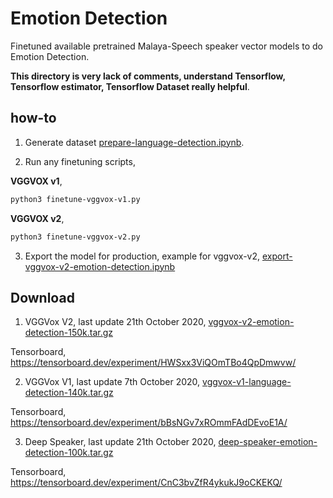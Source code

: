 # Emotion Detection

Finetuned available pretrained Malaya-Speech speaker vector models to do Emotion Detection.

**This directory is very lack of comments, understand Tensorflow, Tensorflow estimator, Tensorflow Dataset really helpful**.

## how-to

1. Generate dataset [prepare-language-detection.ipynb](prepare-language-detection.ipynb).

2. Run any finetuning scripts,

**VGGVOX v1**,

```bash
python3 finetune-vggvox-v1.py
```

**VGGVOX v2**,

```bash
python3 finetune-vggvox-v2.py
```

3. Export the model for production, example for vggvox-v2, [export-vggvox-v2-emotion-detection.ipynb](export-vggvox-v2-emotion-detection.ipynb)

## Download

1. VGGVox V2, last update 21th October 2020, [vggvox-v2-emotion-detection-150k.tar.gz](https://f000.backblazeb2.com/file/malaya-speech-model/finetuned/vggvox-v2-emotion-detection-150k.tar.gz)

Tensorboard, https://tensorboard.dev/experiment/HWSxx3ViQOmTBo4QpDmwvw/

2. VGGVox V1, last update 7th October 2020, [vggvox-v1-language-detection-140k.tar.gz](https://f000.backblazeb2.com/file/malaya-speech-model/finetuned/vggvox-v1-language-detection-140k.tar.gz)

Tensorboard, https://tensorboard.dev/experiment/bBsNGv7xROmmFAdDEvoE1A/

3. Deep Speaker, last update 21th October 2020, [deep-speaker-emotion-detection-100k.tar.gz](https://f000.backblazeb2.com/file/malaya-speech-model/finetuned/deep-speaker-emotion-detection-100k.tar.gz)

Tensorboard, https://tensorboard.dev/experiment/CnC3bvZfR4ykukJ9oCKEKQ/